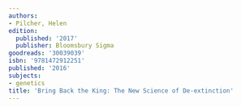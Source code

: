 ```yaml
---
authors:
- Pilcher, Helen
edition:
  published: '2017'
  publisher: Bloomsbury Sigma
goodreads: '30039039'
isbn: '9781472912251'
published: '2016'
subjects:
- genetics
title: 'Bring Back the King: The New Science of De-extinction'
---
```


